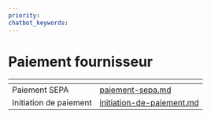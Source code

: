 ```yaml
---
priority: 
chatbot_keywords: 
---
```


# Paiement fournisseur

<table data-view="cards"><thead><tr><th></th><th data-hidden data-card-target data-type="content-ref"></th></tr></thead><tbody><tr><td>Paiement SEPA</td><td><a href="paiement-sepa.md">paiement-sepa.md</a></td></tr><tr><td>Initiation de paiement</td><td><a href="initiation-de-paiement.md">initiation-de-paiement.md</a></td></tr></tbody></table>
